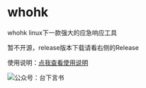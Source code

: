 # whohk
whohk linux下一款强大的应急响应工具

暂不开源，release版本下载请看右侧的Release

使用说明：[点我查看使用说明](https://mp.weixin.qq.com/s?__biz=MzIyNDkwNjQ5Ng==&mid=2247484224&idx=1&sn=616be624b7936abef282c5611f710a6a&chksm=e8069f2fdf71163973a712de55de80b042fb6224fa9179b4a655b5fe2e5be647f63d7f038e60&token=1653316416&lang=zh_CN#rd)

![公众号：台下言书](https://github.com/heikanet/whohk/blob/master/%E5%8F%B0%E4%B8%8B%E8%A8%80%E4%B9%A6.jpeg)
